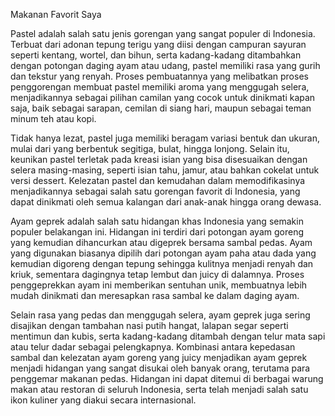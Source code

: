 <p>Makanan Favorit Saya</p>
<p>Pastel adalah salah satu jenis gorengan yang sangat populer di Indonesia. Terbuat dari adonan tepung terigu yang diisi dengan campuran sayuran seperti kentang, wortel, dan bihun, serta kadang-kadang ditambahkan dengan potongan daging ayam atau udang, pastel memiliki rasa yang gurih dan tekstur yang renyah. Proses pembuatannya yang melibatkan proses penggorengan membuat pastel memiliki aroma yang menggugah selera, menjadikannya sebagai pilihan camilan yang cocok untuk dinikmati kapan saja, baik sebagai sarapan, cemilan di siang hari, maupun sebagai teman minum teh atau kopi.</p>
<p>Tidak hanya lezat, pastel juga memiliki beragam variasi bentuk dan ukuran, mulai dari yang berbentuk segitiga, bulat, hingga lonjong. Selain itu, keunikan pastel terletak pada kreasi isian yang bisa disesuaikan dengan selera masing-masing, seperti isian tahu, jamur, atau bahkan cokelat untuk versi dessert. Kelezatan pastel dan kemudahan dalam memodifikasinya menjadikannya sebagai salah satu gorengan favorit di Indonesia, yang dapat dinikmati oleh semua kalangan dari anak-anak hingga orang dewasa.</p>
<p>Ayam geprek adalah salah satu hidangan khas Indonesia yang semakin populer belakangan ini. Hidangan ini terdiri dari potongan ayam goreng yang kemudian dihancurkan atau digeprek bersama sambal pedas. Ayam yang digunakan biasanya dipilih dari potongan ayam paha atau dada yang kemudian digoreng dengan tepung sehingga kulitnya menjadi renyah dan kriuk, sementara dagingnya tetap lembut dan juicy di dalamnya. Proses penggeprekkan ayam ini memberikan sentuhan unik, membuatnya lebih mudah dinikmati dan meresapkan rasa sambal ke dalam daging ayam.</p>
<p>Selain rasa yang pedas dan menggugah selera, ayam geprek juga sering disajikan dengan tambahan nasi putih hangat, lalapan segar seperti mentimun dan kubis, serta kadang-kadang ditambah dengan telur mata sapi atau telur dadar sebagai pelengkapnya. Kombinasi antara kepedasan sambal dan kelezatan ayam goreng yang juicy menjadikan ayam geprek menjadi hidangan yang sangat disukai oleh banyak orang, terutama para penggemar makanan pedas. Hidangan ini dapat ditemui di berbagai warung makan atau restoran di seluruh Indonesia, serta telah menjadi salah satu ikon kuliner yang diakui secara internasional.</p>